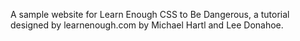 A sample website for Learn Enough CSS to Be Dangerous, a tutorial designed by
learnenough.com by Michael Hartl and Lee Donahoe. 
